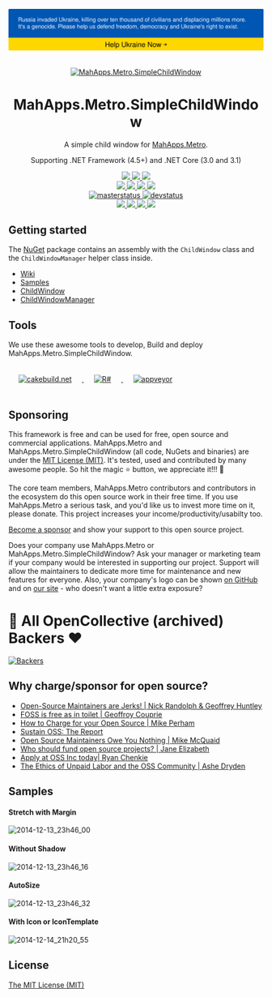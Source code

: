 [![Stand With Ukraine](https://raw.githubusercontent.com/vshymanskyy/StandWithUkraine/main/banner2-direct.svg)](https://vshymanskyy.github.io/StandWithUkraine)

<div align="center">
  <br />
  <a href="https://github.com/punker76/MahApps.Metro.SimpleChildWindow">
    <img alt="MahApps.Metro.SimpleChildWindow" width="200" heigth="200" src="./MahApps.Metro.SimpleChildWindow.png">
  </a>
  <h1>MahApps.Metro.SimpleChildWindow</h1>
  <p>
    A simple child window for <a href="https://github.com/MahApps/MahApps.Metro">MahApps.Metro</a>.
  </p>
  <p>
    Supporting .NET Framework (4.5+) and .NET Core (3.0 and 3.1)
  </p>
  <a href="https://gitter.im/punker76/MahApps.Metro.SimpleChildWindow">
    <img src="https://img.shields.io/badge/Gitter-Join%20Chat-green.svg?style=flat-square">
  </a>
  <a href="https://twitter.com/punker76">
    <img src="https://img.shields.io/badge/twitter-%40punker76-55acee.svg?style=flat-square">
  </a>
  <a href="./LICENSE">
    <img src="https://img.shields.io/badge/license-MIT-blue.svg?style=flat-square">
  </a>
  <br />
  <a href="https://www.nuget.org/packages/MahApps.Metro.SimpleChildWindow">
    <img src="https://img.shields.io/nuget/dt/MahApps.Metro.SimpleChildWindow.svg?style=flat-square">
  </a>
  <a href="https://www.nuget.org/packages/MahApps.Metro.SimpleChildWindow">
    <img src="https://img.shields.io/nuget/v/MahApps.Metro.SimpleChildWindow.svg?style=flat-square">
  </a>
  <a href="https://www.nuget.org/packages/MahApps.Metro.SimpleChildWindow">
    <img src="https://img.shields.io/nuget/vpre/MahApps.Metro.SimpleChildWindow.svg?style=flat-square&label=nuget-pre">
  </a>
  <a href="https://github.com/punker76/MahApps.Metro.SimpleChildWindow/releases/latest">
    <img src="https://img.shields.io/github/release/punker76/MahApps.Metro.SimpleChildWindow.svg?style=flat-square">
  </a>
  <br />
  <a href="https://ci.appveyor.com/project/punker76/mahapps-metro-simplechildwindow/branch/master">
    <img alt="masterstatus" src="https://img.shields.io/appveyor/ci/punker76/mahapps-metro-simplechildwindow/master.svg?style=flat-square&&label=master">
  </a>
  <a href="https://ci.appveyor.com/project/punker76/mahapps-metro-simplechildwindow/branch/dev">
    <img alt="devstatus" src="https://img.shields.io/appveyor/ci/punker76/mahapps-metro-simplechildwindow/dev.svg?style=flat-square&&label=dev">
  </a>
  <br />
  <a href="https://github.com/punker76/MahApps.Metro.SimpleChildWindow/issues">
    <img src="https://img.shields.io/github/issues-raw/punker76/MahApps.Metro.SimpleChildWindow.svg?style=flat-square">
  </a>
  <a href="https://github.com/punker76/MahApps.Metro.SimpleChildWindow/issues">
    <img src="https://img.shields.io/github/issues-closed-raw/punker76/MahApps.Metro.SimpleChildWindow.svg?style=flat-square">
  </a>
  <a href="https://github.com/punker76/MahApps.Metro.SimpleChildWindow/issues">
    <img src="https://img.shields.io/github/issues-pr-raw/punker76/MahApps.Metro.SimpleChildWindow.svg?style=flat-square">
  </a>
  <a href="https://github.com/punker76/MahApps.Metro.SimpleChildWindow/issues">
    <img src="https://img.shields.io/github/issues-pr-closed-raw/punker76/MahApps.Metro.SimpleChildWindow.svg?style=flat-square">
  </a>
</div>

## Getting started

The [NuGet](https://www.nuget.org/packages/MahApps.Metro.SimpleChildWindow) package contains an assembly with the `ChildWindow` class and the `ChildWindowManager` helper class inside.

* [Wiki][wiki]
* [Samples][samples]
* [ChildWindow][childwindow]
* [ChildWindowManager][childwindowmanager]

## Tools

We use these awesome tools to develop, Build and deploy MahApps.Metro.SimpleChildWindow.

<div>
  <a href="https://cakebuild.net/">
    <img alt="cakebuild.net" width="128" heigth="128" vspace="20" hspace="20" src="./docs/cake-medium.png">
  </a>
  <a href="https://www.jetbrains.com/resharper/">
    <img alt="R#" width="128" heigth="128" vspace="20" hspace="20" src="./docs/icon_ReSharper.png">
  </a>
  <a href="https://www.appveyor.com/">
    <img alt="appveyor" width="128" heigth="128" vspace="20" hspace="20" src="./docs/Appveyor_logo.svg">
  </a>
</div>

## Sponsoring

This framework is free and can be used for free, open source and commercial applications. MahApps.Metro and MahApps.Metro.SimpleChildWindow (all code, NuGets and binaries) are under the [MIT License (MIT)](./LICENSE). It's tested, used and contributed by many awesome people. So hit the magic :star: button, we appreciate it!!! :pray:

The core team members, MahApps.Metro contributors and contributors in the ecosystem do this open source work in their free time. If you use MahApps.Metro a serious task, and you'd like us to invest more time on it, please donate. This project increases your income/productivity/usabilty too.

[Become a sponsor](https://github.com/sponsors/punker76) and show your support to this open source project.

Does your company use MahApps.Metro or MahApps.Metro.SimpleChildWindow?  Ask your manager or marketing team if your company would be interested in supporting our project.  Support will allow the maintainers to dedicate more time for maintenance and new features for everyone.  Also, your company's logo can be shown [on GitHub](https://github.com/MahApps/MahApps.Metro#readme) and on [our site](https://mahapps.com) - who doesn't want a little extra exposure?

# :pray: All OpenCollective (archived) Backers :heart:

[![Backers](https://opencollective.com/mahappsmetro/backers.svg?button=false)](https://opencollective.com/mahappsmetro#section-contributors)

## Why charge/sponsor for open source?

 * [Open-Source Maintainers are Jerks! | Nick Randolph & Geoffrey Huntley](https://vimeo.com/296579853)
 * [FOSS is free as in toilet | Geoffroy Couprie](http://unhandledexpression.com/general/2018/11/27/foss-is-free-as-in-toilet.html)
 * [How to Charge for your Open Source | Mike Perham](https://www.mikeperham.com/2015/11/23/how-to-charge-for-your-open-source/)
 * [Sustain OSS: The Report](https://sustainoss.org/assets/pdf/SustainOSS-west-2017-report.pdf)
 * [Open Source Maintainers Owe You Nothing | Mike McQuaid](https://mikemcquaid.com/2018/03/19/open-source-maintainers-owe-you-nothing/)
 * [Who should fund open source projects? | Jane Elizabeth](https://jaxenter.com/who-funds-open-source-projects-133222.html)
 * [Apply at OSS Inc today| Ryan Chenkie](https://twitter.com/ryanchenkie/status/1067801413974032385)
 * [The Ethics of Unpaid Labor and the OSS Community | Ashe Dryden](https://www.ashedryden.com/blog/the-ethics-of-unpaid-labor-and-the-oss-community)

## Samples

#### Stretch with Margin

![2014-12-13_23h46_00](https://user-images.githubusercontent.com/658431/28338627-de8c2890-6c09-11e7-99c3-c424e2c588a2.png)

#### Without Shadow

![2014-12-13_23h46_16](https://user-images.githubusercontent.com/658431/28338628-dea5f8e2-6c09-11e7-8349-8bce5cf7a1c8.png)

#### AutoSize

![2014-12-13_23h46_32](https://user-images.githubusercontent.com/658431/28338629-dea8afba-6c09-11e7-8b7d-cf7e2db2fa82.png)

#### With Icon or IconTemplate

![2014-12-14_21h20_55](https://user-images.githubusercontent.com/658431/28338630-deacb9ca-6c09-11e7-8bdf-054fb008afd6.png)

## License

[The MIT License (MIT)](./LICENSE)

[wiki]: https://github.com/punker76/MahApps.Metro.SimpleChildWindow/wiki
[childwindow]: https://github.com/punker76/MahApps.Metro.SimpleChildWindow/wiki/ChildWindow
[childwindowmanager]: https://github.com/punker76/MahApps.Metro.SimpleChildWindow/wiki/ChildWindowManager
[samples]: https://github.com/punker76/MahApps.Metro.SimpleChildWindow/wiki/Samples
